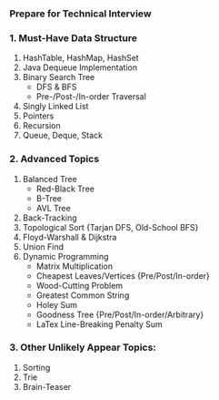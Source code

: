 ### Prepare for Technical Interview

### 1. Must-Have Data Structure
1. HashTable, HashMap, HashSet
2. Java Dequeue Implementation
3. Binary Search Tree
    - DFS & BFS
    - Pre-/Post-/In-order Traversal
4. Singly Linked List
5. Pointers
6. Recursion
7. Queue, Deque, Stack

### 2. Advanced Topics
1. Balanced Tree
    - Red-Black Tree
    - B-Tree
    - AVL Tree
2. Back-Tracking
3. Topological Sort {Tarjan DFS, Old-School BFS}
4. Floyd-Warshall & Dijkstra
5. Union Find
6. Dynamic Programming
    - Matrix Multiplication
    - Cheapest Leaves/Vertices {Pre/Post/In-order}
    - Wood-Cutting Problem
    - Greatest Common String
    - Holey Sum
    - Goodness Tree {Pre/Post/In-order/Arbitrary}
    - LaTex Line-Breaking Penalty Sum

### 3. Other Unlikely Appear Topics:
1. Sorting
2. Trie
3. Brain-Teaser


